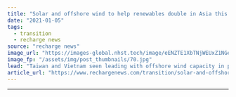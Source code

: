 ```yaml
---
title: "Solar and offshore wind to help renewables double in Asia this decade -  Fitch Solutions"
date: "2021-01-05"
tags: 
  - transition
  - recharge news
source: "recharge news"
image_url: "https://images-global.nhst.tech/image/eENZTE1XbTNjWEUxZ1NGeDJCQlB0bERyaEdPcnprZFhnN2Z0eDE0ZDFLTT0=/nhst/binary/2a9fa5fa8820186e9c184328584e9f0c"
image_fp: "/assets/img/post_thumbnails/70.jpg"
lead: "Taiwan and Vietnam seen leading with offshore wind capacity in project pipelines, the analyst said"
article_url: "https://www.rechargenews.com/transition/solar-and-offshore-wind-to-help-renewables-double-in-asia-this-decade-fitch-solutions/2-1-938872"
---
```


---
